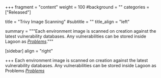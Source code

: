 +++
fragment = "content"
weight = 100
#background = ""
categories = ["Released"]

title = "Trivy Image Scanning"
#subtitle = ""
title_align = "left"

summary = """Each environment image is scanned on creation against the latest vulnerability databases. Any vulnerabilities can be stored inside Lagoon as *[Problems](../problems/)*."""

[sidebar]
  align = "right"

+++
Each environment image is scanned on creation against the latest vulnerability databases. Any vulnerabilities can be stored inside Lagoon as Problems *[Problems](../problems/)*
